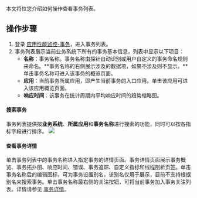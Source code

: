 本文将位您介绍如何操作查看事务列表。

## 操作步骤



1. 登录 [应用性能监控-事务](https://console.cloud.tencent.com/monitor/tapm/action/list)，进入事务列表。
2. 事务列表展示当前业务系统下所有的事务基本信息，列表中显示以下项目：
	- **名称**：事务名称。事务名称由探针自动识别或用户自定义的事务命名规则来命名。**事务名称的右侧展示涉及的数据项，如果不涉及则不显示。**单击事务名称可进入该事务的概览页面。
	- **应用**：当前事务所属应用，即产生当前事务的入口应用。单击该应用可进入该应用概览页面。
	- **响应时间**：该事务在统计周期内平均响应时间的趋势缩略图。

#### 搜索事务
事务列表提供按**业务系统**、**所属应用**和**事务名称**进行搜索的功能，同时可以按各指标字段进行排序。
![](https://main.qcloudimg.com/raw/41dfae7f838ce7aeb9c21becc7959485.png)

#### 查看事务详情
单击事务列表中的事务名称进入指定事务的详情页面。事务详情页面展示事务概览、事务拓扑图、响应时间、错误、事务追踪、自定义指标和线程剖析页签。单击事务名称后的编辑图标，可为事务设置别名，该别名仅用于展示，目前不支持根据别名来搜索事务。单击事务名称最右侧的关注按钮，可将当前事务加入事务关注列表。详情请参见 [事务详情](https://cloud.tencent.com/document/product/1349/52252)。
